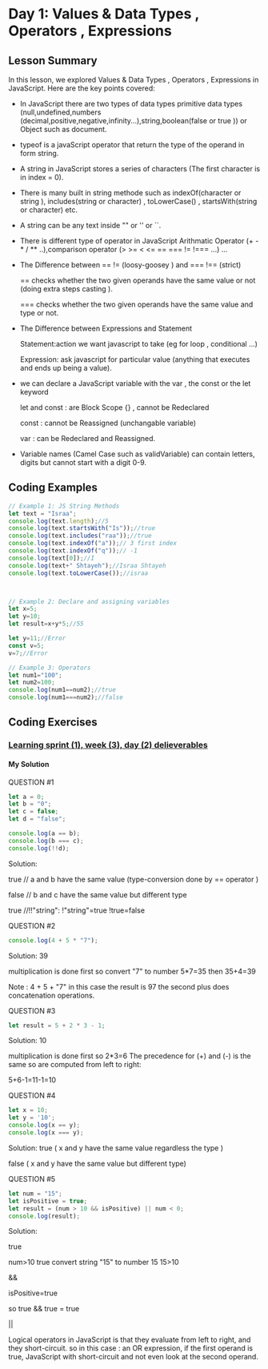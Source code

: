 
# Day 1: Values & Data Types , Operators , Expressions 


## Lesson Summary

In this lesson, we explored Values & Data Types , Operators , Expressions in JavaScript. Here are the key points covered:

- In JavaScript there are two types
  of data types primitive data types
  (null,undefined,numbers (decimal,positive,negative,infinity...),string,boolean(false or true ))
   or Object such as document.
    
- typeof is a javaScript operator that return the type of the operand in form string.
  
- A string in JavaScript stores a series of characters (The first character is in index = 0).
  
- There is many built in string methode such as
   indexOf(character or string ), includes(string or character) , toLowerCase() , startsWith(string or character) etc.
  
- A string can be any text inside "" or '' or ``.
  
- There is different type of operator in JavaScript Arithmatic Operator (+ - * / ** ..),comparison operator (> >= < <= == === != !=== ...) ...
- The Difference between == !=  (loosy-goosey ) and === !== (strict)
  
  == checks whether the two given operands have the same value or not (doing extra steps casting ).
  
  ===  checks whether the two given operands have the same value and type or not.
  
- The Difference between Expressions and Statement
  
  Statement:action we want javascript to take (eg for loop , conditional ...)
  
  Expression: ask javascript for particular value (anything that executes and ends up being a value).
  
- we can  declare a JavaScript variable with the var , the const or the let keyword
 
  let and const : are Block Scope {} , cannot be Redeclared
  
  const : cannot be  Reassigned (unchangable variable)
  
  var :  can be Redeclared and Reassigned.
  
-  Variable names (Camel Case such as validVariable) can contain letters, digits but cannot start with a digit 0-9.
  
  


## Coding Examples

```javascript
// Example 1: JS String Methods 
let text = "Israa";
console.log(text.length);//5
console.log(text.startsWith("Is"));//true
console.log(text.includes("raa"));//true
console.log(text.indexOf("a"));// 3 first index
console.log(text.indexOf("q"));// -1
console.log(text[0]);//I
console.log(text+" Shtayeh");//Israa Shtayeh
console.log(text.toLowerCase());//israa



// Example 2: Declare and assigning variables
let x=5;
let y=10;
let result=x+y*5;//55

let y=11;//Error 
const v=5;
v=7;//Error 

// Example 3: Operators
let num1="100";
let num2=100;
console.log(num1==num2);//true
console.log(num1===num2);//false
```
## Coding Exercises

### [Learning sprint (1), week (3), day (2) delieverables](https://github.com/orjwan-alrajaby/gsg-QA-Nablus-training-2023/blob/main/learning-sprint-1/week1%20-%20javascript-from-first-steps-to-professional/day%202/tasks.md)

#### My Solution

QUESTION #1
```javascript
let a = 0;
let b = "0";
let c = false;
let d = "false";

console.log(a == b); 
console.log(b === c);
console.log(!!d);
```
Solution:

true // a and b have the same value (type-conversion done by == operator )

false // b and c have the same value but different type 

true //!!"string":    !"string"=true     !true=false

QUESTION #2
```javascript
console.log(4 + 5 * "7"); 
```
Solution:
39

multiplication is done first so convert "7" to number 5*7=35 then 35+4=39

Note : 4 + 5 + "7" in this case the result is 97 the second plus does concatenation operations.


QUESTION #3
```javascript
let result = 5 + 2 * 3 - 1;
```
Solution:
10

multiplication is done first so 2*3=6 The precedence for (+) and (-) is the same so are computed from left to right:

5+6-1=11-1=10



QUESTION #4
```javascript
let x = 10;
let y = '10';
console.log(x == y);
console.log(x === y);
```
Solution:
true ( x and y have the same value regardless the type )

false ( x and y have the same value but different type)

QUESTION #5
```javascript
let num = "15";
let isPositive = true;
let result = (num > 10 && isPositive) || num < 0;
console.log(result);
```
Solution:

true 

num>10 true convert string "15" to number 15  15>10 

&&

isPositive=true 

so true && true = true 

||

 Logical operators in JavaScript is that they evaluate from left to right, and they short-circuit.
 so in this case : an OR expression, if the first operand is true, JavaScript with short-circuit and not even look at the second operand.

